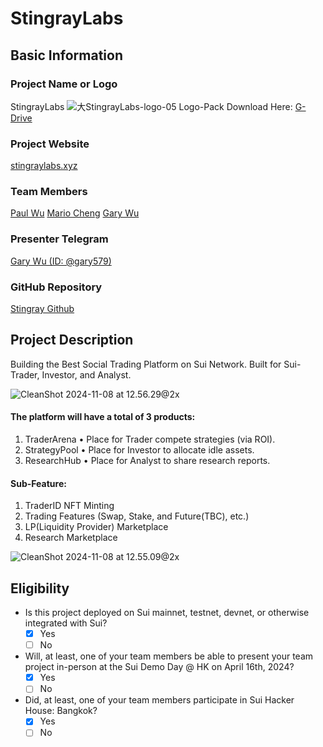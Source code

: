 # StingrayLabs

## Basic Information

### Project Name or Logo

StingrayLabs
![大StingrayLabs-logo-05](https://hackmd.io/_uploads/rkffQQj-1g.png)
Logo-Pack Download Here: [G-Drive](https://drive.google.com/drive/folders/19dCj48kGQtFbweL9PkDzHcy5RlmRjJpI?usp=drive_link)
### Project Website

[stingraylabs.xyz](https://stingraylabs.xyz)

### Team Members

[Paul Wu](https://github.com/0xpaul0903)
[Mario Cheng](https://github.com/CJMario89)
[Gary Wu](https://linktr.ee/gary579)

### Presenter Telegram

[Gary Wu (ID: @gary579)](https://t.me/gary579)

### GitHub Repository

[Stingray Github](https://github.com/orgs/StingrayProtocol/repositories)

## Project Description 

Building the Best Social Trading Platform on Sui Network.
Built for Sui-Trader, Investor, and Analyst.

![CleanShot 2024-11-08 at 12.56.29@2x](https://hackmd.io/_uploads/BJPXdQo-ke.png)

#### The platform will have a total of 3 products:
1. TraderArena
    • Place for Trader compete strategies (via ROI).
2. StrategyPool
    • Place for Investor to allocate idle assets.
3. ResearchHub
    • Place for Analyst to share research reports.

#### Sub-Feature:
1. TraderID NFT Minting
2. Trading Features (Swap, Stake, and Future(TBC), etc.)
3. LP(Liquidity Provider) Marketplace
4. Research Marketplace

![CleanShot 2024-11-08 at 12.55.09@2x](https://hackmd.io/_uploads/rJaAvXs-Je.png)

## Eligibility

- Is this project deployed on Sui mainnet, testnet, devnet, or otherwise integrated with Sui?
    - [x] Yes
    - [ ] No
- Will, at least, one of your team members be able to present your team project in-person at the Sui Demo Day @ HK on April 16th, 2024?
    - [x] Yes
    - [ ] No
- Did, at least, one of your team members participate in Sui Hacker House: Bangkok? 
    - [x] Yes
    - [ ] No